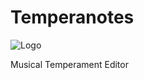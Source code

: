 # Temperanotes
![Logo](https://github.com/davidedelvento/temperanotes/blob/master/logo.png)

Musical Temperament Editor
